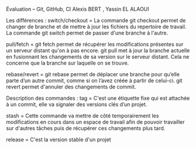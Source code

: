 Évaluation – Git, GitHub, CI
Alexis BERT , Yassin EL ALAOUI

Les différences : 
switch/checkout = La commande git checkout permet de changer de branche et de mettre à jour les fichiers du repertoire de travail.
                  La commande git switch permet de passer d'une branche à l'autre.

pull/fetch = git fetch permet de récupérer les modifications présentes sur un serveur distant qu'on à pas encore.
             git pull met à jour la branche actuelle en fusionnant les changements de sa version sur le serveur distant. Cela ne concerne que la branche sur laquelle on se trouve.

rebase/revert = git rebase permet de déplacer une branche pour qu’elle parte d’un autre commit, comme si on l’avez créée à partir de celui-ci.
                git revert permet d'annuler des changements de commit.


Description des commandes :
tag = C'est une étiquette fixe qui est attachée à un commit, elle va signaler des versions clés d’un projet.

stash = Cette commande va mettre de côté temporairement les modifications en cours dans un espace de travail afin de pouvoir travailler sur d'autres tâches puis de récupérer ces changements plus tard.

release = C'est la version stable d'un projet
